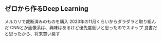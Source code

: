 ## ゼロから作るDeep Learning
メルカリで裁断済みのものを購入
2023年の11月くらいからダラダラと取り組んだ
CNNとか画像系は、興味はあるけど優先度低いと思ったのでスキップ
良書だと思ったから、将来買い戻す
